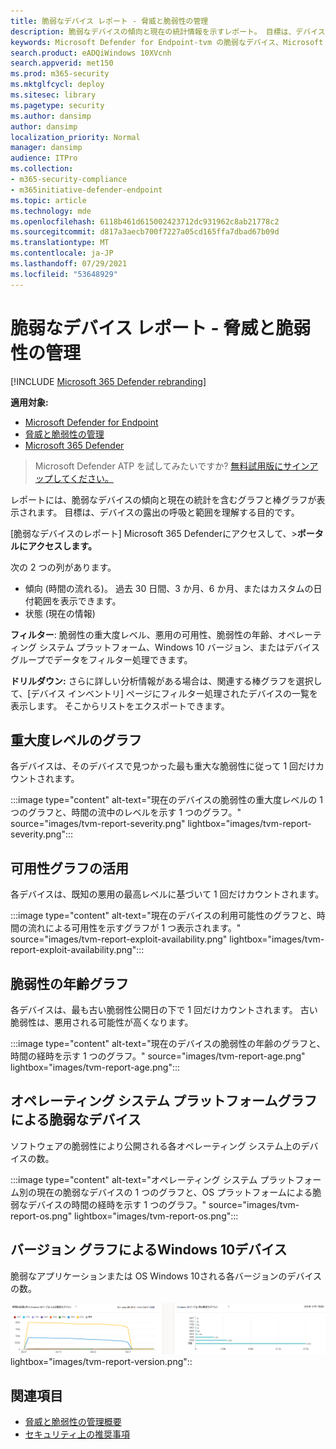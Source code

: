 ```yaml
---
title: 脆弱なデバイス レポート - 脅威と脆弱性の管理
description: 脆弱なデバイスの傾向と現在の統計情報を示すレポート。 目標は、デバイスの露出の呼吸と範囲を理解する目的です。
keywords: Microsoft Defender for Endpoint-tvm の脆弱なデバイス、Microsoft Defender for Endpoint、tvm、脅威& 脆弱性の暴露を減らす、脅威と脆弱性を軽減する、セキュリティ構成を監視する
search.product: eADQiWindows 10XVcnh
search.appverid: met150
ms.prod: m365-security
ms.mktglfcycl: deploy
ms.sitesec: library
ms.pagetype: security
ms.author: dansimp
author: dansimp
localization_priority: Normal
manager: dansimp
audience: ITPro
ms.collection:
- m365-security-compliance
- m365initiative-defender-endpoint
ms.topic: article
ms.technology: mde
ms.openlocfilehash: 6118b461d615002423712dc931962c8ab21778c2
ms.sourcegitcommit: d817a3aecb700f7227a05cd165ffa7dbad67b09d
ms.translationtype: MT
ms.contentlocale: ja-JP
ms.lasthandoff: 07/29/2021
ms.locfileid: "53648929"
---
```

# <a name="vulnerable-devices-report---threat-and-vulnerability-management"></a>脆弱なデバイス レポート - 脅威と脆弱性の管理

[!INCLUDE [Microsoft 365 Defender rebranding](../../includes/microsoft-defender.md)]

**適用対象:**

- [Microsoft Defender for Endpoint](https://go.microsoft.com/fwlink/?linkid=2154037)
- [脅威と脆弱性の管理](next-gen-threat-and-vuln-mgt.md)
- [Microsoft 365 Defender](https://go.microsoft.com/fwlink/?linkid=2118804)

> Microsoft Defender ATP を試してみたいですか? [無料試用版にサインアップしてください。](https://signup.microsoft.com/create-account/signup?products=7f379fee-c4f9-4278-b0a1-e4c8c2fcdf7e&ru=https://aka.ms/MDEp2OpenTrial?ocid=docs-wdatp-portaloverview-abovefoldlink)

レポートには、脆弱なデバイスの傾向と現在の統計を含むグラフと棒グラフが表示されます。 目標は、デバイスの露出の呼吸と範囲を理解する目的です。

[脆弱なデバイスのレポート] Microsoft 365 Defenderにアクセスして、>**ポータルにアクセスします。**

次の 2 つの列があります。

- 傾向 (時間の流れる)。 過去 30 日間、3 か月、6 か月、またはカスタムの日付範囲を表示できます。
- 状態 (現在の情報)

**フィルター**: 脆弱性の重大度レベル、悪用の可用性、脆弱性の年齢、オペレーティング システム プラットフォーム、Windows 10 バージョン、またはデバイス グループでデータをフィルター処理できます。

**ドリルダウン:** さらに詳しい分析情報がある場合は、関連する棒グラフを選択して、[デバイス インベントリ] ページにフィルター処理されたデバイスの一覧を表示します。 そこからリストをエクスポートできます。

## <a name="severity-level-graphs"></a>重大度レベルのグラフ

各デバイスは、そのデバイスで見つかった最も重大な脆弱性に従って 1 回だけカウントされます。

:::image type="content" alt-text="現在のデバイスの脆弱性の重大度レベルの 1 つのグラフと、時間の流中のレベルを示す 1 つのグラフ。" source="images/tvm-report-severity.png" lightbox="images/tvm-report-severity.png":::

## <a name="exploit-availability-graphs"></a>可用性グラフの活用

各デバイスは、既知の悪用の最高レベルに基づいて 1 回だけカウントされます。

:::image type="content" alt-text="現在のデバイスの利用可能性のグラフと、時間の流れによる可用性を示すグラフが 1 つ表示されます。" source="images/tvm-report-exploit-availability.png" lightbox="images/tvm-report-exploit-availability.png":::

## <a name="vulnerability-age-graphs"></a>脆弱性の年齢グラフ

各デバイスは、最も古い脆弱性公開日の下で 1 回だけカウントされます。 古い脆弱性は、悪用される可能性が高くなります。

:::image type="content" alt-text="現在のデバイスの脆弱性の年齢のグラフと、時間の経時を示す 1 つのグラフ。" source="images/tvm-report-age.png" lightbox="images/tvm-report-age.png":::

## <a name="vulnerable-devices-by-operating-system-platform-graphs"></a>オペレーティング システム プラットフォームグラフによる脆弱なデバイス

ソフトウェアの脆弱性により公開される各オペレーティング システム上のデバイスの数。

:::image type="content" alt-text="オペレーティング システム プラットフォーム別の現在の脆弱なデバイスの 1 つのグラフと、OS プラットフォームによる脆弱なデバイスの時間の経時を示す 1 つのグラフ。" source="images/tvm-report-os.png" lightbox="images/tvm-report-os.png":::

## <a name="vulnerable-devices-by-windows-10-version-graphs"></a>バージョン グラフによるWindows 10デバイス

脆弱なアプリケーションまたは OS Windows 10される各バージョンのデバイスの数。

![現在の脆弱なデバイスのバージョン別の 1 つのグラフWindows 10、1 つのグラフは、Windows 10バージョンで脆弱なデバイスを示します。](images/tvm-report-version.png)lightbox="images/tvm-report-version.png"::

## <a name="related-topics"></a>関連項目

- [脅威と脆弱性の管理概要](next-gen-threat-and-vuln-mgt.md)
- [セキュリティ上の推奨事項](tvm-security-recommendation.md)
